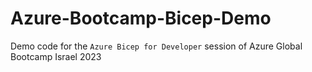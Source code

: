 # Azure-Bootcamp-Bicep-Demo
Demo code for the `Azure Bicep for Developer` session of Azure Global Bootcamp Israel 2023
